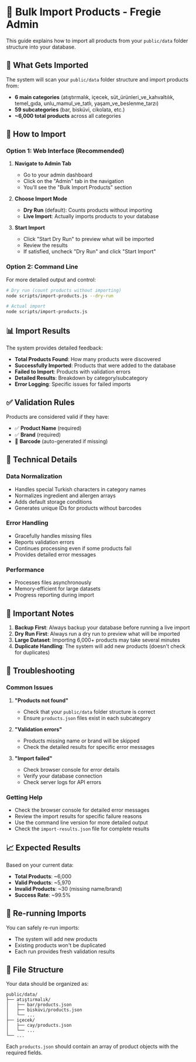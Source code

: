 # 🚀 Bulk Import Products - Fregie Admin

This guide explains how to import all products from your `public/data` folder structure into your database.

## 📁 What Gets Imported

The system will scan your `public/data` folder structure and import products from:
- **6 main categories** (atıştırmalık, içecek, süt_ürünleri_ve_kahvaltılık, temel_gıda, unlu_mamul_ve_tatlı, yaşam_ve_beslenme_tarzı)
- **59 subcategories** (bar, bisküvi, cikolata, etc.)
- **~6,000 total products** across all categories

## 🎯 How to Import

### Option 1: Web Interface (Recommended)

1. **Navigate to Admin Tab**
   - Go to your admin dashboard
   - Click on the "Admin" tab in the navigation
   - You'll see the "Bulk Import Products" section

2. **Choose Import Mode**
   - **Dry Run** (default): Counts products without importing
   - **Live Import**: Actually imports products to your database

3. **Start Import**
   - Click "Start Dry Run" to preview what will be imported
   - Review the results
   - If satisfied, uncheck "Dry Run" and click "Start Import"

### Option 2: Command Line

For more detailed output and control:

```bash
# Dry run (count products without importing)
node scripts/import-products.js --dry-run

# Actual import
node scripts/import-products.js
```

## 📊 Import Results

The system provides detailed feedback:

- **Total Products Found**: How many products were discovered
- **Successfully Imported**: Products that were added to the database
- **Failed to Import**: Products with validation errors
- **Detailed Results**: Breakdown by category/subcategory
- **Error Logging**: Specific issues for failed imports

## ✅ Validation Rules

Products are considered valid if they have:
- ✅ **Product Name** (required)
- ✅ **Brand** (required)
- 🔄 **Barcode** (auto-generated if missing)

## 🔧 Technical Details

### Data Normalization
- Handles special Turkish characters in category names
- Normalizes ingredient and allergen arrays
- Adds default storage conditions
- Generates unique IDs for products without barcodes

### Error Handling
- Gracefully handles missing files
- Reports validation errors
- Continues processing even if some products fail
- Provides detailed error messages

### Performance
- Processes files asynchronously
- Memory-efficient for large datasets
- Progress reporting during import

## 🚨 Important Notes

1. **Backup First**: Always backup your database before running a live import
2. **Dry Run First**: Always run a dry run to preview what will be imported
3. **Large Dataset**: Importing 6,000+ products may take several minutes
4. **Duplicate Handling**: The system will add new products (doesn't check for duplicates)

## 🐛 Troubleshooting

### Common Issues

1. **"Products not found"**
   - Check that your `public/data` folder structure is correct
   - Ensure `products.json` files exist in each subcategory

2. **"Validation errors"**
   - Products missing name or brand will be skipped
   - Check the detailed results for specific error messages

3. **"Import failed"**
   - Check browser console for error details
   - Verify your database connection
   - Check server logs for API errors

### Getting Help

- Check the browser console for detailed error messages
- Review the import results for specific failure reasons
- Use the command line version for more detailed output
- Check the `import-results.json` file for complete results

## 📈 Expected Results

Based on your current data:
- **Total Products**: ~6,000
- **Valid Products**: ~5,970
- **Invalid Products**: ~30 (missing name/brand)
- **Success Rate**: ~99.5%

## 🔄 Re-running Imports

You can safely re-run imports:
- The system will add new products
- Existing products won't be duplicated
- Each run provides fresh validation results

## 📝 File Structure

Your data should be organized as:
```
public/data/
├── atıştırmalık/
│   ├── bar/products.json
│   ├── bisküvi/products.json
│   └── ...
├── içecek/
│   ├── cay/products.json
│   └── ...
└── ...
```

Each `products.json` should contain an array of product objects with the required fields.
